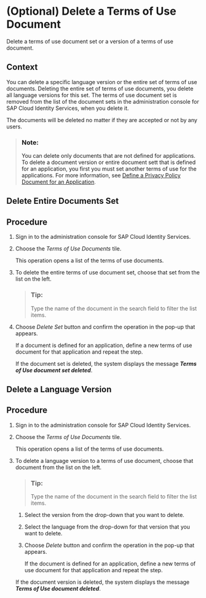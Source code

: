 <!-- loio6ad5df5b1ab04a7bb416c5f5e998668f -->

# \(Optional\) Delete a Terms of Use Document

Delete a terms of use document set or a version of a terms of use document.



<a name="loio6ad5df5b1ab04a7bb416c5f5e998668f__context_uqs_f5f_rpb"/>

## Context

You can delete a specific language version or the entire set of terms of use documents. Deleting the entire set of terms of use documents, you delete all language versions for this set. The terms of use document set is removed from the list of the document sets in the administration console for SAP Cloud Identity Services, when you delete it.

The documents will be deleted no matter if they are accepted or not by any users.

> ### Note:  
> You can delete only documents that are not defined for applications. To delete a document version or entire document sett that is defined for an application, you first you must set another terms of use for the applications. For more information, see [Define a Privacy Policy Document for an Application](define-a-privacy-policy-document-for-an-application-9611118.md).

<a name="task_stz_25j_3yb"/>

<!-- task\_stz\_25j\_3yb -->

## Delete Entire Documents Set



<a name="task_stz_25j_3yb__steps_ilm_3jj_3yb"/>

## Procedure

1.  Sign in to the administration console for SAP Cloud Identity Services.

2.  Choose the *Terms of Use Documents* tile.

    This operation opens a list of the terms of use documents.

3.  To delete the entire terms of use document set, choose that set from the list on the left.

    > ### Tip:  
    > Type the name of the document in the search field to filter the list items.

4.  Choose *Delete Set* button and confirm the operation in the pop-up that appears.

    If a document is defined for an application, define a new terms of use document for that application and repeat the step.

    If the document set is deleted, the system displays the message ***Terms of Use document set deleted***.


<a name="task_fg3_f5j_3yb"/>

<!-- task\_fg3\_f5j\_3yb -->

## Delete a Language Version



<a name="task_fg3_f5j_3yb__steps_scz_3kj_3yb"/>

## Procedure

1.  Sign in to the administration console for SAP Cloud Identity Services.

2.  Choose the *Terms of Use Documents* tile.

    This operation opens a list of the terms of use documents.

3.  To delete a language version to a terms of use document, choose that document from the list on the left.

    > ### Tip:  
    > Type the name of the document in the search field to filter the list items.

    1.  Select the version from the drop-down that you want to delete.

    2.  Select the language from the drop-down for that version that you want to delete.

    3.  Choose *Delete* button and confirm the operation in the pop-up that appears.

        If the document is defined for an application, define a new terms of use document for that application and repeat the step.


    If the document version is deleted, the system displays the message ***Terms of Use document deleted***.


